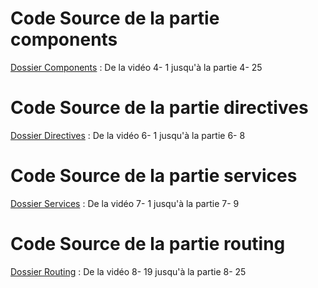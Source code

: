 # Code Source de la partie components

<a href="https://github.com/houdass/ng-football-app/tree/master/components" target="_blank">Dossier Components</a> : De la vidéo 4- 1 jusqu'à la partie 4- 25


# Code Source de la partie directives

<a href="https://github.com/houdass/ng-football-app/tree/master/directives" target="_blank">Dossier Directives</a> : De la vidéo 6- 1 jusqu'à la partie 6- 8


# Code Source de la partie services

<a href="https://github.com/houdass/ng-football-app/tree/master/services" target="_blank">Dossier Services</a> : De la vidéo 7- 1 jusqu'à la partie 7- 9

# Code Source de la partie routing

<a href="https://github.com/houdass/ng-football-app/tree/master/routing" target="_blank">Dossier Routing</a> : De la vidéo 8- 19 jusqu'à la partie 8- 25
